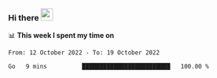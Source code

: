 ### Hi there <a href="https://www.gautamkrishnar.com/"><img src="https://media.giphy.com/media/hvRJCLFzcasrR4ia7z/giphy.gif" width="25px"></a>

📊 **This week I spent my time on**

<!--START_SECTION:waka-->

```text
From: 12 October 2022 - To: 19 October 2022

Go   9 mins          █████████████████████████   100.00 %
```

<!--END_SECTION:waka-->
